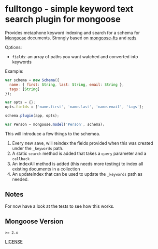 # fulltongo - simple keyword text search plugin for mongoose


Provides metaphone keyword indexing and search for a schema for [Mongoose](http://mongoosejs.com) documents.
Strongly based on [mongoose-fts](https://github.com/cstigler/mongoose-fts) and [reds](https://github.com/tj/reds)

Options:

  - `fields`: an array of paths you want watched and converted into keywords

Example:

```js
var schema = new Schema({
  name: { first: String, last: String, email: String },
  tags: [String]
});

var opts = {};
opts.fields = ['name.first', 'name.last', 'name.email', 'tags'];

schema.plugin(app, opts);

var Person = mongoose.model('Person', schema);
```


This will introduce a few things to the schemea.

1. Every new save, will reindex the fields provided when this was created under the `_keywords` path.
2. A static `search` method is added that takes a `query` parameter and a `callback`
3. An indexAll method is added (this needs more testing) to index all existing documents in a collection
4. An updateIndex that can be used to update the `_keywords` path as needed.

## Notes
For now have a look at the tests to see how this works.


## Mongoose Version
`>= 2.x`

[LICENSE](https://github.com/joshm/fulltongo/blob/master/LICENSE)




